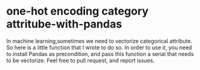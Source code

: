 # one-hot encoding category attritube-with-pandas
In machine learning,sometimes we need to vectorize  categorical attribute.  So here is a little function that I wrote to do so. In order to use it, you need to install Pandas as precondition, and pass this function a serial  that needs to be vectorize. Feel free to pull request, and report issues.
